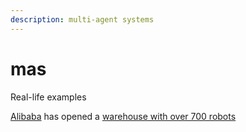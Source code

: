 ```yaml
---
description: multi-agent systems
---
```


# mas

Real-life examples

[Alibaba](https://www.cnbc.com/quotes/?symbol=BABA) has opened a [warehouse with over 700 robots](https://www.cnbc.com/2018/10/30/alibaba-cainiao-chinas-biggest-robot-warehouse-for-singles-day.html)

